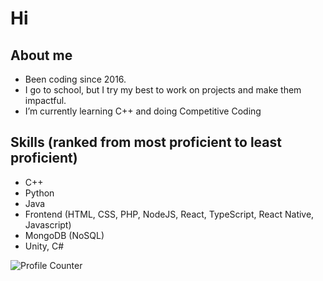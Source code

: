 # Hi 
## About me

- Been coding since 2016.
- I go to school, but I try my best to work on projects and make them impactful.
- I’m currently learning C++ and doing Competitive Coding

## Skills (ranked from most proficient to least proficient)
- C++
- Python
- Java
- Frontend (HTML, CSS, PHP, NodeJS, React, TypeScript, React Native, Javascript)
- MongoDB (NoSQL)
- Unity, C# 

![Profile Counter](https://komarev.com/ghpvc/?username=electricSoda&color=green)


